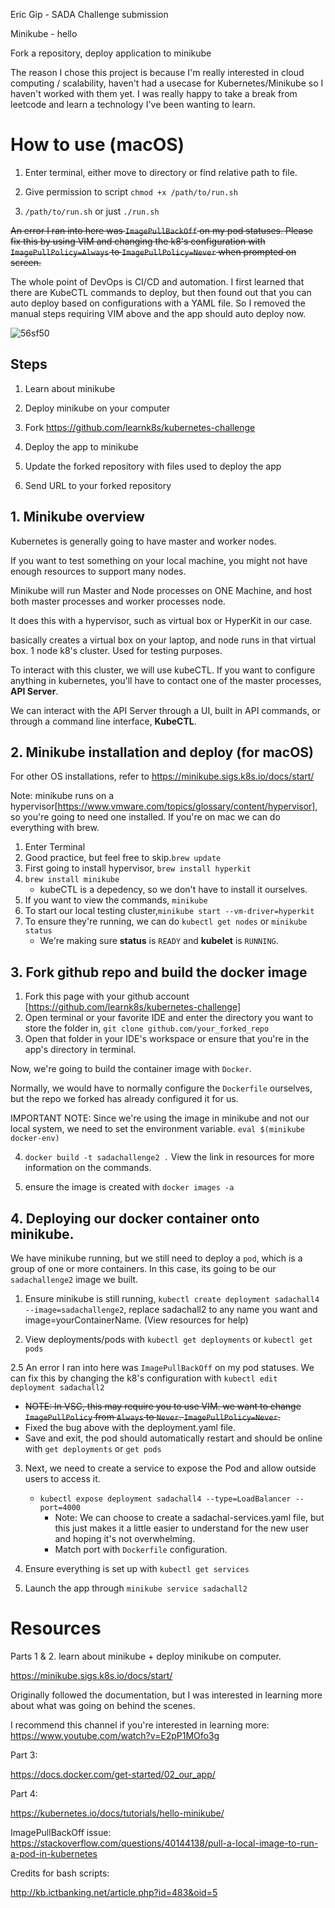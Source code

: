 Eric Gip - SADA Challenge submission

Minikube - hello 

Fork a repository, deploy application to minikube 

The reason I chose this project is because I'm really interested in cloud computing / scalability, haven't had a usecase for Kubernetes/Minikube so I haven't worked with them yet. I was really happy to take a break from leetcode and learn a technology I've been wanting to learn. 

# How to use (macOS)

1. Enter terminal, either move to directory or find relative path to file. 

2. Give permission to script `chmod +x /path/to/run.sh`

3. `/path/to/run.sh` or just `./run.sh`

~~An error I ran into here was `ImagePullBackOff` on my pod statuses. Please fix this by using VIM and changing the k8's configuration with `ImagePullPolicy=Always` to `ImagePullPolicy=Never` when prompted on screen.~~

The whole point of DevOps is CI/CD and automation. I first learned that there are KubeCTL commands to deploy, but then found out that you can auto deploy based on configurations with a YAML file. So I removed the manual steps requiring VIM above and the app should auto deploy now. 

![56sf50](https://user-images.githubusercontent.com/42220408/115805030-fd012800-a398-11eb-821b-76856ac01fb6.gif)

## Steps

1. Learn about minikube 

2. Deploy minikube on your computer

3. Fork https://github.com/learnk8s/kubernetes-challenge

4. Deploy the app to minikube

5. Update the forked repository with files used to deploy the app

6. Send URL to your forked repository

## 1. Minikube overview

Kubernetes is generally going to have master and worker nodes. 

If you want to test something on your local machine, you might not have enough resources to support many nodes. 

Minikube will run Master and Node processes on ONE Machine, and host both master processes and worker processes node. 

It does this with a hypervisor, such as virtual box or HyperKit in our case.

basically creates a virtual box on your laptop, and node runs in that virtual box. 1 node k8's cluster. Used for testing purposes. 

To interact with this cluster, we will use kubeCTL. If you want to configure anything in kubernetes, you'll have to contact one of the master processes, **API Server**. 

We can interact with the API Server through a UI, built in API commands, or through a command line interface, **KubeCTL**.   

## 2. Minikube installation and deploy (for macOS)

For other OS installations, refer to https://minikube.sigs.k8s.io/docs/start/

Note: minikube runs on a hypervisor[https://www.vmware.com/topics/glossary/content/hypervisor], so you're going to need one installed. If you're on mac we can do everything with brew. 

1. Enter Terminal
2. Good practice, but feel free to skip.`brew update`
3. First going to install hypervisor, `brew install hyperkit`
5. `brew install minikube`
	* kubeCTL is a depedency, so we don't have to install it ourselves.
6. If you want to view the commands, `minikube` 
7. To start our local testing cluster,`minikube start --vm-driver=hyperkit`
8. To ensure they're running, we can do `kubectl get nodes` or `minikube status` 
	* We're making sure **status** is `READY` and **kubelet** is `RUNNING`. 

## 3. Fork github repo and build the docker image

1. Fork this page with your github account [https://github.com/learnk8s/kubernetes-challenge]
2. Open terminal or your favorite IDE and enter the directory you want to store the folder in, `git clone github.com/your_forked_repo`
3. Open that folder in your IDE's workspace or ensure that you're in the app's directory in terminal.  

Now, we're going to build the container image with `Docker`.

Normally, we would have to normally configure the `Dockerfile` ourselves, but the repo we forked has already configured it for us. 

IMPORTANT NOTE: Since we're using the image in minikube and not our local system, we need to set the environment variable. `eval $(minikube docker-env)`

4. `docker build -t sadachallenge2 .` View the link in resources for more information on the commands. 

5. ensure the image is created with `docker images -a`

## 4. Deploying our docker container onto minikube. 

We have minikube running, but we still need to deploy a `pod`, which is a group of one or more containers. In this case, its going to be our `sadachallenge2` image we built. 

1. Ensure minikube is still running, `kubectl create deployment sadachall4 --image=sadachallenge2`, replace sadachall2 to any name you want and image=yourContainerName. (View resources for help)

2. View deployments/pods with `kubectl get deployments` or `kubectl get pods`

2.5 An error I ran into here was `ImagePullBackOff` on my pod statuses. We can fix this by changing the k8's configuration with `kubectl edit deployment sadachall2`
   * ~~NOTE: In VSC, this may require you to use VIM. we want to change `ImagePullPolicy` from `Always` to `Never`. `ImagePullPolicy=Never`.~~
   * Fixed the bug above with the deployment.yaml file. 
   * Save and exit, the pod should automatically restart and should be online with `get deployments` or `get pods`

3. Next, we need to create a service to expose the Pod and allow outside users to access it.
	* `kubectl expose deployment sadachall4 --type=LoadBalancer --port=4000`
		* Note: We can choose to create a sadachal-services.yaml file, but this just makes it a little easier to understand for the new user and hoping it's not overwhelming.  
		* Match port with `Dockerfile` configuration.

4. Ensure everything is set up with `kubectl get services`

5. Launch the app through `minikube service sadachall2`


# Resources

Parts 1 & 2. learn about minikube + deploy minikube on computer. 

https://minikube.sigs.k8s.io/docs/start/

Originally followed the documentation, but I was interested in learning more about what was going on behind the scenes. 

I recommend this channel if you're interested in learning more: https://www.youtube.com/watch?v=E2pP1MOfo3g

Part 3: 

https://docs.docker.com/get-started/02_our_app/

Part 4:

https://kubernetes.io/docs/tutorials/hello-minikube/

ImagePullBackOff issue: 
https://stackoverflow.com/questions/40144138/pull-a-local-image-to-run-a-pod-in-kubernetes

Credits for bash scripts:

http://kb.ictbanking.net/article.php?id=483&oid=5
